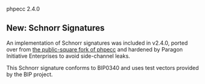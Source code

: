 phpecc 2.4.0

## New: Schnorr Signatures

An implementation of Schnorr signatures was included in v2.4.0, ported over from 
[the public-square fork of phpecc](https://github.com/paragonie/phpecc/issues/28) and hardened by
Paragon Initiative Enterprises to avoid side-channel leaks.

This Schnorr signature conforms to BIP0340 and uses test vectors provided by the BIP project.

